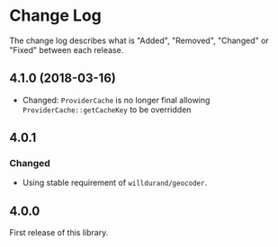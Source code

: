 # Change Log

The change log describes what is "Added", "Removed", "Changed" or "Fixed" between each release.

## 4.1.0 (2018-03-16)

* Changed: `ProviderCache` is no longer final allowing `ProviderCache::getCacheKey` to be overridden

## 4.0.1

### Changed

- Using stable requirement of `willdurand/geocoder`.

## 4.0.0

First release of this library. 
